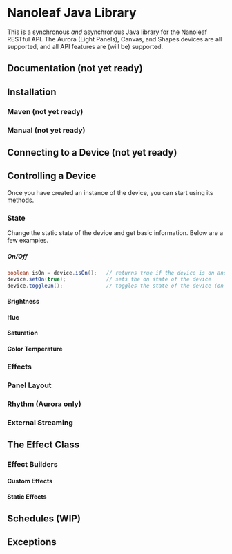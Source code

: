 # Nanoleaf Java Library
This is a synchronous *and* asynchronous Java library for the Nanoleaf RESTful API. The Aurora (Light Panels), Canvas, and Shapes devices are all supported, and all API features are (will be) supported.

## Documentation (not yet ready)

## Installation
### Maven (not yet ready)

### Manual (not yet ready)

## Connecting to a Device (not yet ready)

## Controlling a Device
Once you have created an instance of the device, you can start using its methods.

### State
Change the static state of the device and get basic information. Below are a few examples.

##### On/Off
```Java
boolean isOn = device.isOn();   // returns true if the device is on and false if it is off
device.setOn(true);             // sets the on state of the device
device.toggleOn();              // toggles the state of the device (on -> off, off -> on)
```

#### Brightness

#### Hue

#### Saturation

#### Color Temperature

### Effects

### Panel Layout

### Rhythm (Aurora only)

### External Streaming

## The Effect Class

### Effect Builders

#### Custom Effects

#### Static Effects

## Schedules (WIP)

## Exceptions
